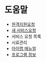 # 도움말

* [원격지원요청](https://github.com/wooritech/ilab-user-manual/tree/dc2557ca13b72c21cc07884c110e4e7920bff543/010도움말/원격지원요청.md)
* [새 서비스요청](https://github.com/wooritech/ilab-user-manual/tree/dc2557ca13b72c21cc07884c110e4e7920bff543/010도움말/새서비스요청.md)
* 서비스 요청 목록
* 시료관리
* [아이랩 매뉴얼](https://github.com/wooritech/ilab-user-manual/tree/dc2557ca13b72c21cc07884c110e4e7920bff543/010도움말/아이랩매뉴얼.md)
* [프로그램 정보](https://github.com/wooritech/ilab-user-manual/tree/dc2557ca13b72c21cc07884c110e4e7920bff543/010도움말/프로그램정보.md)